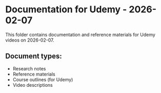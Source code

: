 # Documentation for Udemy - 2026-02-07

This folder contains documentation and reference materials for Udemy videos on 2026-02-07.

## Document types:
- Research notes
- Reference materials
- Course outlines (for Udemy)
- Video descriptions
